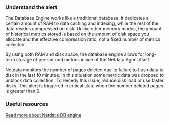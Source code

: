 ### Understand the alert

The Database Engine works like a traditional database. It dedicates a certain amount of RAM to data caching and indexing, while the rest of the data resides compressed on disk. Unlike other memory modes, the amount of historical metrics stored is based on the amount of disk space you allocate and the effective compression ratio, not a fixed number of metrics collected.

By using both RAM and disk space, the database engine allows for long-term storage of per-second metrics inside of the Netdata Agent itself.

Netdata monitors the number of pages deleted due to failure to flush data to disk in the last 10 minutes. In this situation some metric data was dropped to unblock data collection. To remedy this issue, reduce disk load or use
faster disks. This alert is triggered in critical state when the number deleted pages is greater than 0.

### Useful resources

[Read more about Netdata DB engine](/src/database/README.md/engine)

